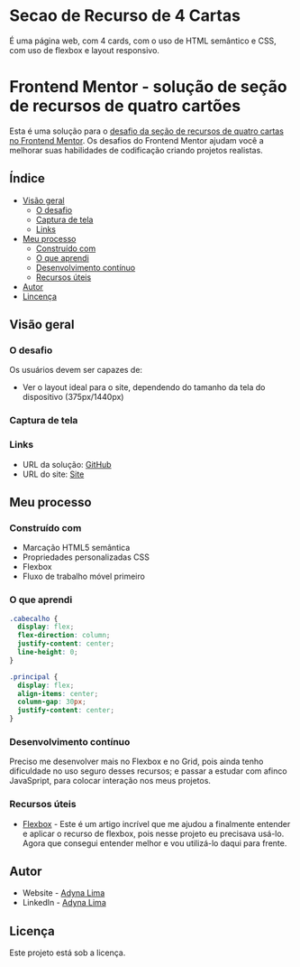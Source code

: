 # Secao de Recurso de 4 Cartas
É uma página web, com 4 cards, com o uso de HTML semântico e CSS, com uso de flexbox e layout responsivo. 
# Frontend Mentor - solução de seção de recursos de quatro cartões

Esta é uma solução para o [desafio da seção de recursos de quatro cartas no Frontend Mentor](https://www.frontendmentor.io/challenges/four-card-feature-section-weK1eFYK). Os desafios do Frontend Mentor ajudam você a melhorar suas habilidades de codificação criando projetos realistas.

## Índice

- [Visão geral](#visão-geral)
  - [O desafio](#o-desafio)
  - [Captura de tela](#captura-de-tela)
  - [Links](#links)
- [Meu processo](#meu-processo)
  - [Construído com](#construído-com)
  - [O que aprendi](#o-que-aprendi)
  - [Desenvolvimento contínuo](#desenvolvimento-contínuo)
  - [Recursos úteis](#recursos-úteis)
- [Autor](#autor)
- [Lincença](#licença)

## Visão geral

### O desafio

Os usuários devem ser capazes de:

- Ver o layout ideal para o site, dependendo do tamanho da tela do dispositivo (375px/1440px)

### Captura de tela


### Links

- URL da solução: [GitHub](https://adynaslima.github.io/secao-de-recurso-de-quatro-cartas/)
- URL do site: [Site]()

## Meu processo

### Construído com

- Marcação HTML5 semântica
- Propriedades personalizadas CSS
- Flexbox
- Fluxo de trabalho móvel primeiro

### O que aprendi

```css
.cabecalho {
  display: flex;
  flex-direction: column;
  justify-content: center;
  line-height: 0;
}

.principal {
  display: flex;
  align-items: center;
  column-gap: 30px;
  justify-content: center;
}
```

### Desenvolvimento contínuo

Preciso me desenvolver mais no Flexbox e no Grid, pois ainda tenho dificuldade no uso seguro desses recursos; e passar a estudar com afinco JavaSpript, para colocar interação nos meus projetos. 

### Recursos úteis

- [Flexbox](https://www.alura.com.br/artigos/css-guia-do-flexbox?gclid=Cj0KCQiAjbagBhD3ARIsANRrqEsWkFqggePzbS3AqlWhuoHChdcobyoqSTBOWBYx_MyZ23Qc0BvIQ4waAncfEALw_wcB) - Este é um artigo incrível que me ajudou a finalmente entender e aplicar o recurso de flexbox, pois nesse projeto eu precisava usá-lo. Agora que consegui entender melhor e vou utilizá-lo daqui para frente.

## Autor

- Website - [Adyna Lima](https://github.com/adynaslima)
- LinkedIn - [Adyna Lima](https://www.linkedin.com/in/adynalima/)

## Licença 

Este projeto está sob a licença. 
